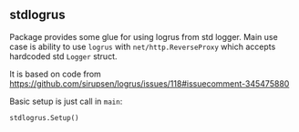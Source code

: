 ## stdlogrus

Package provides some glue for using logrus from std logger.
Main use case is ability to use `logrus` with `net/http.ReverseProxy` which accepts hardcoded std `Logger` struct.

It is based on code from https://github.com/sirupsen/logrus/issues/118#issuecomment-345475880

Basic setup is just call in `main`:

    stdlogrus.Setup()
